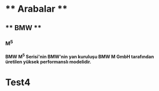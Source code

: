 # ** Arabalar **
## ** BMW **
### M<sup>5</sup>
#### BMW M<sup>5</sup> Serisi'nin BMW'nin yan kuruluşu BMW M GmbH tarafından üretilen yüksek performanslı modelidir. 
# Test4